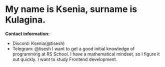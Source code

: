 # My name is Ksenia, surname is Kulagina.
**Contact information:**
* Discord: Ksenia(@tisesh)
* Telegram: @tisesh
I want to get a good initial knowledge of programming at RS School. I have a mathematical mindset, so I figure it out quickly. I want to study Frontend development.
